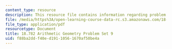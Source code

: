 ```yaml
---
content_type: resource
description: This resource file contains information regarding problem set 9.
file: /media/https%3A/open-learning-course-data-rc.s3.amazonaws.com/18-782-introduction-to-arithmetic-geometry-fall-2013/f88ba2ddf40ed19110561670af50be4a_MIT18_782F13_pset9.pdf
file_type: application/pdf
resourcetype: Document
title: 18.782 Arithmetic Geometry Problem Set 9
uid: f88ba2dd-f40e-d191-1056-1670af50be4a
---
```

